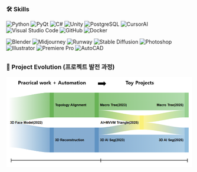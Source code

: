 ### 🛠️ Skills

![Python](https://img.shields.io/badge/Python-0969da?style=flat-square&logo=python&logoColor=white) ![PyQt](https://img.shields.io/badge/PyQt-0969da?style=flat-square&logo=python&logoColor=white) ![C#](https://img.shields.io/badge/C%23-0969da?style=flat-square&logo=csharp&logoColor=white) ![Unity](https://img.shields.io/badge/Unity-6298F6?style=flat-square&logo=unity&logoColor=white) ![PostgreSQL](https://img.shields.io/badge/PostgreSQL-6298F6?style=flat-square&logo=postgresql&logoColor=white) ![CursorAI](https://img.shields.io/badge/Cursor%20AI-0969da?style=flat-square&logo=Cursor%20AI&logoColor=white) ![Visual Studio Code](https://img.shields.io/badge/VS%20Code-0969da?style=flat-square&logo=visualstudiocode&logoColor=white) ![GitHub](https://img.shields.io/badge/GitHub-0969da?style=flat-square&logo=github&logoColor=white) ![Docker](https://img.shields.io/badge/Docker-6298F6?style=flat-square&logo=docker&logoColor=white) 

![Blender](https://img.shields.io/badge/Blender-7B51BA?style=flat-square&logo=blender&logoColor=white) ![Midjourney](https://img.shields.io/badge/Midjourney-7B51BA?style=flat-square) ![Runway](https://img.shields.io/badge/Runway-918EDB?style=flat-square&logo=Runway&logoColor=white) ![Stable Diffusion](https://img.shields.io/badge/StableDiffusion-918EDB?style=flat-square&logo=stable-diffusion&logoColor=white) ![Photoshop](https://img.shields.io/badge/Photoshop-918EDB?style=flat-square&logo=adobephotoshop&logoColor=white) ![Illustrator](https://img.shields.io/badge/Illustrator-918EDB?style=flat-square&logo=adobeillustrator&logoColor=white) ![Premiere Pro](https://img.shields.io/badge/Premiere_Pro-918EDB?style=flat-square&logo=adobepremierepro&logoColor=white) ![AutoCAD](https://img.shields.io/badge/AutoCAD-918EDB?style=flat-square&logo=autocad&logoColor=white) 

## 

### 🌱 Project Evolution (프로젝트 발전 과정)

![Sankey Diagram](images/Sankey.png)

<!--
**aoiupen/aoiupen** is a  _special_ ✨ repository because its `README.md` (this file) appears on your GitHub profile.
👋✨
Here are some ideas to get you started:

- 🔭 I’m currently working on ...
- 🌱 I’m currently learning ...
- 👯 I’m looking to collaborate on ...
- 🤔 I’m looking for help with ...
- 💬 Ask me about ...
- 📫 How to reach me: ...
- 😄 Pronouns: ...
- ⚡ Fun fact: ...
-->
